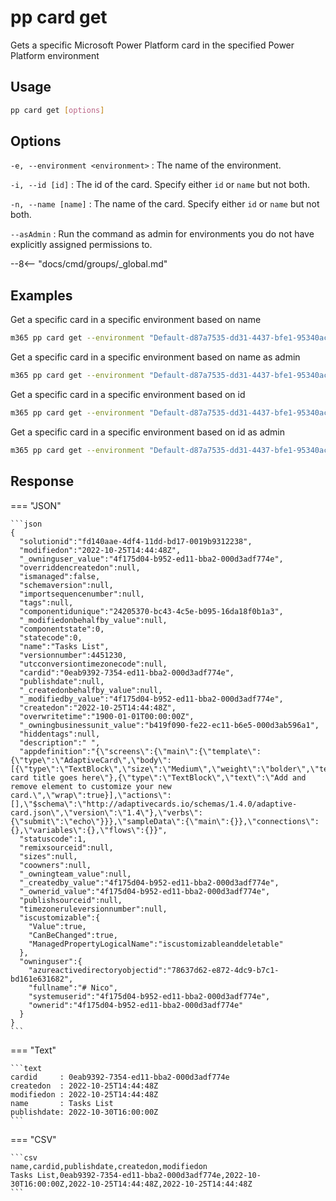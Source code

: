 # pp card get

Gets a specific Microsoft Power Platform card in the specified Power Platform environment

## Usage

```sh
pp card get [options]
```

## Options

`-e, --environment <environment>`
: The name of the environment.

`-i, --id [id]`
: The id of the card. Specify either `id` or `name` but not both.

`-n, --name [name]`
: The name of the card. Specify either `id` or `name` but not both.

`--asAdmin`
: Run the command as admin for environments you do not have explicitly assigned permissions to.

--8<-- "docs/cmd/groups/_global.md"

## Examples

Get a specific card in a specific environment based on name

```sh
m365 pp card get --environment "Default-d87a7535-dd31-4437-bfe1-95340acd55c5" --name "CLI 365 Card"
```

Get a specific card in a specific environment based on name as admin

```sh
m365 pp card get --environment "Default-d87a7535-dd31-4437-bfe1-95340acd55c5" --name "CLI 365 Card" --asAdmin
```

Get a specific card in a specific environment based on id

```sh
m365 pp card get --environment "Default-d87a7535-dd31-4437-bfe1-95340acd55c5" --id "408e3f42-4c9e-4c93-8aaf-3cbdea9179aa"
```

Get a specific card in a specific environment based on id as admin

```sh
m365 pp card get --environment "Default-d87a7535-dd31-4437-bfe1-95340acd55c5" --id "408e3f42-4c9e-4c93-8aaf-3cbdea9179aa" --asAdmin
```

## Response

=== "JSON"

    ```json
    {
      "solutionid":"fd140aae-4df4-11dd-bd17-0019b9312238",
      "modifiedon":"2022-10-25T14:44:48Z",
      "_owninguser_value":"4f175d04-b952-ed11-bba2-000d3adf774e",
      "overriddencreatedon":null,
      "ismanaged":false,
      "schemaversion":null,
      "importsequencenumber":null,
      "tags":null,
      "componentidunique":"24205370-bc43-4c5e-b095-16da18f0b1a3",
      "_modifiedonbehalfby_value":null,
      "componentstate":0,
      "statecode":0,
      "name":"Tasks List",
      "versionnumber":4451230,
      "utcconversiontimezonecode":null,
      "cardid":"0eab9392-7354-ed11-bba2-000d3adf774e",
      "publishdate":null,
      "_createdonbehalfby_value":null,
      "_modifiedby_value":"4f175d04-b952-ed11-bba2-000d3adf774e",
      "createdon":"2022-10-25T14:44:48Z",
      "overwritetime":"1900-01-01T00:00:00Z",
      "_owningbusinessunit_value":"b419f090-fe22-ec11-b6e5-000d3ab596a1",
      "hiddentags":null,
      "description":" ",
      "appdefinition":"{\"screens\":{\"main\":{\"template\":{\"type\":\"AdaptiveCard\",\"body\":[{\"type\":\"TextBlock\",\"size\":\"Medium\",\"weight\":\"bolder\",\"text\":\"Your card title goes here\"},{\"type\":\"TextBlock\",\"text\":\"Add and remove element to customize your new card.\",\"wrap\":true}],\"actions\":[],\"$schema\":\"http://adaptivecards.io/schemas/1.4.0/adaptive-card.json\",\"version\":\"1.4\"},\"verbs\":{\"submit\":\"echo\"}}},\"sampleData\":{\"main\":{}},\"connections\":{},\"variables\":{},\"flows\":{}}",
      "statuscode":1,
      "remixsourceid":null,
      "sizes":null,
      "coowners":null,
      "_owningteam_value":null,
      "_createdby_value":"4f175d04-b952-ed11-bba2-000d3adf774e",
      "_ownerid_value":"4f175d04-b952-ed11-bba2-000d3adf774e",
      "publishsourceid":null,
      "timezoneruleversionnumber":null,
      "iscustomizable":{
        "Value":true,
        "CanBeChanged":true,
        "ManagedPropertyLogicalName":"iscustomizableanddeletable"
      },
      "owninguser":{
        "azureactivedirectoryobjectid":"78637d62-e872-4dc9-b7c1-bd161e631682",
        "fullname":"# Nico",
        "systemuserid":"4f175d04-b952-ed11-bba2-000d3adf774e",
        "ownerid":"4f175d04-b952-ed11-bba2-000d3adf774e"
      }
    }
    ```

=== "Text"

    ```text
    cardid     : 0eab9392-7354-ed11-bba2-000d3adf774e
    createdon  : 2022-10-25T14:44:48Z
    modifiedon : 2022-10-25T14:44:48Z
    name       : Tasks List
    publishdate: 2022-10-30T16:00:00Z
    ```

=== "CSV"

    ```csv
    name,cardid,publishdate,createdon,modifiedon
    Tasks List,0eab9392-7354-ed11-bba2-000d3adf774e,2022-10-30T16:00:00Z,2022-10-25T14:44:48Z,2022-10-25T14:44:48Z
    ```
